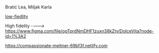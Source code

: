 Bratić Lea, Miljak Karla

[low-fiedlity](low)

High fidelity ----> https://www.figma.com/file/opTprdNmDHF1zuxn38kZty/DolceVita?node-id=1%3A2

https://compassionate-meitner-69bf3f.netlify.com
